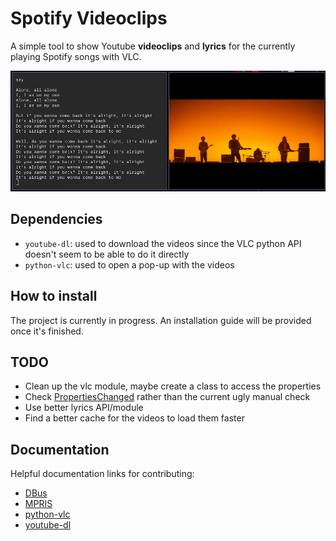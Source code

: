 # Spotify Videoclips

A simple tool to show Youtube **videoclips** and **lyrics** for the currently playing Spotify songs with VLC.

![example](screenshots/screenshot.png)

## Dependencies

* `youtube-dl`: used to download the videos since the VLC python API doesn't seem to be able to do it directly
* `python-vlc`: used to open a pop-up with the videos

## How to install

The project is currently in progress. An installation guide will be provided once it's finished. 

## TODO

* Clean up the vlc module, maybe create a class to access the properties
* Check [PropertiesChanged](https://dbus.freedesktop.org/doc/dbus-specification.html) rather than the current ugly manual check
* Use better lyrics API/module
* Find a better cache for the videos to load them faster

## Documentation

Helpful documentation links for contributing:
* [DBus](https://dbus.freedesktop.org/doc/dbus-specification.html)
* [MPRIS](https://specifications.freedesktop.org/mpris-spec/latest/Player_Interface.html#Property:Position)
* [python-vlc](https://www.olivieraubert.net/vlc/python-ctypes/doc/)
* [youtube-dl](https://github.com/ytdl-org/youtube-dl)

